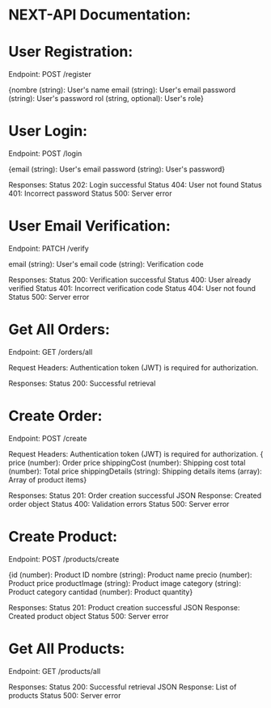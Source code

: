 # NEXT-API Documentation:

# User Registration:

Endpoint: POST /register

{nombre (string): User's name
email (string): User's email
password (string): User's password
rol (string, optional): User's role}

# User Login:

Endpoint: POST /login

{email (string): User's email
password (string): User's password}

Responses:
Status 202: Login successful
Status 404: User not found
Status 401: Incorrect password
Status 500: Server error


# User Email Verification:

Endpoint: PATCH /verify

email (string): User's email
code (string): Verification code

Responses:
Status 200: Verification successful
Status 400: User already verified
Status 401: Incorrect verification code
Status 404: User not found
Status 500: Server error


# Get All Orders:

Endpoint: GET /orders/all

Request Headers:
Authentication token (JWT) is required for authorization.

Responses:
Status 200: Successful retrieval


# Create Order:

Endpoint: POST /create

Request Headers:
Authentication token (JWT) is required for authorization.
{
price (number): Order price
shippingCost (number): Shipping cost
total (number): Total price
shippingDetails (string): Shipping details
items (array): Array of product items}

Responses:
Status 201: Order creation successful
JSON Response: Created order object
Status 400: Validation errors
Status 500: Server error


# Create Product:

Endpoint: POST /products/create

{id (number): Product ID
nombre (string): Product name
precio (number): Product price
productImage (string): Product image
category (string): Product category
cantidad (number): Product quantity}

Responses:
Status 201: Product creation successful
JSON Response: Created product object
Status 500: Server error


# Get All Products:

Endpoint: GET /products/all

Responses:
Status 200: Successful retrieval
JSON Response: List of products
Status 500: Server error





